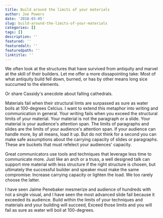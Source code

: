 ```yaml
---
title: Build around the limits of your materials
author: Joe Powers
date: '2018-03-05'
slug: build-around-the-limits-of-your-materials
categories: []
tags: []
description: ''
featured: ''
featuredalt: ''
featuredpath: ''
linktitle: ''
---
```


We often look at the structures that have survived from antiquity and marvel at the skill of their builders. Let me offer a more dissapointing take: Most of what antiquity build fell down, burned, or has by other means long sice succumed to the elements. 

Or share Cassidy's anecdote about falling cathedrals. 

Materials fail when their structural limts are surpassed as sure as water boils at 100-degrees Celcius. I want to extend this metaphor into writing and communication in general. Your writing fails when you exceed the structural limits of your material. Your material is not the paragraph or a slide. Your material is your audience's attention span. The limits of paragraphs and slides are the limits of your audience's attention span. If your audience can handle more, by all means, load it up. But do not think for a second you can make safe assumptions about the carrying capacity of slides or paragraphs. These are buckets that must refelect your audiences' capacity. 

Great communicators use tools and techniques that leverage less time to communicate more. Just like an arch or a truss, a well designed talk can support mre material with less structure if the right structure is chosen, but ultimately the successful builder and speaker must make the same compromise: Increase carrying capacity or lighten the load. We too rarely choose the latter. 

I have seen Jaime Penebaker mesmerize and audience of hundreds with not a single visual, and I have seen the most advanced slide fail because it exceeded its audience. Build within the limits of your techniques and materials and your building will succeed, Exceed those limits and you will fail as sure as water will boil at 100-degrees. 